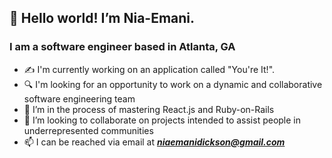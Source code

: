 ## 👋 Hello world! I’m Nia-Emani.
<h3> I am a software engineer based in Atlanta, GA</h3>


- ✍  I'm currently working on an application called "You're It!".
- 🔍  I'm looking for an opportunity to work on a dynamic and collaborative software engineering team
- 🌱 I’m in the process of mastering React.js and Ruby-on-Rails
- 💞️ I’m looking to collaborate on projects intended to assist people in underrepresented communities
- 📫 I can be reached via email at _**[niaemanidickson@gmail.com](https://mail.google.com)**_

<!---
Nia-Emani/Nia-Emani is a ✨ special ✨ repository because its `README.md` (this file) appears on your GitHub profile.
You can click the Preview link to take a look at your changes.
--->
